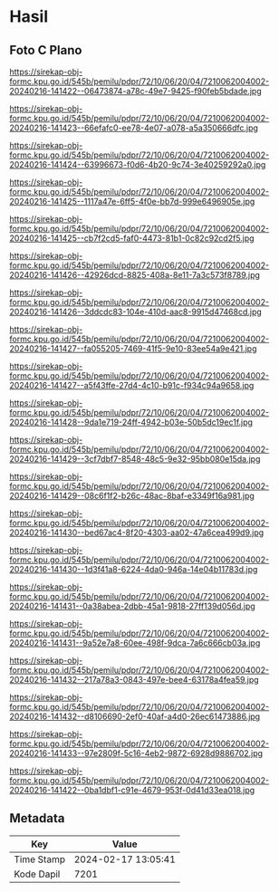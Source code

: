# Hasil

## Foto C Plano

https://sirekap-obj-formc.kpu.go.id/545b/pemilu/pdpr/72/10/06/20/04/7210062004002-20240216-141422--06473874-a78c-49e7-9425-f90feb5bdade.jpg

https://sirekap-obj-formc.kpu.go.id/545b/pemilu/pdpr/72/10/06/20/04/7210062004002-20240216-141423--66efafc0-ee78-4e07-a078-a5a350666dfc.jpg

https://sirekap-obj-formc.kpu.go.id/545b/pemilu/pdpr/72/10/06/20/04/7210062004002-20240216-141424--63996673-f0d6-4b20-9c74-3e40259292a0.jpg

https://sirekap-obj-formc.kpu.go.id/545b/pemilu/pdpr/72/10/06/20/04/7210062004002-20240216-141425--1117a47e-6ff5-4f0e-bb7d-999e6496905e.jpg

https://sirekap-obj-formc.kpu.go.id/545b/pemilu/pdpr/72/10/06/20/04/7210062004002-20240216-141425--cb7f2cd5-faf0-4473-81b1-0c82c92cd2f5.jpg

https://sirekap-obj-formc.kpu.go.id/545b/pemilu/pdpr/72/10/06/20/04/7210062004002-20240216-141426--42926dcd-8825-408a-8e11-7a3c573f8789.jpg

https://sirekap-obj-formc.kpu.go.id/545b/pemilu/pdpr/72/10/06/20/04/7210062004002-20240216-141426--3ddcdc83-104e-410d-aac8-9915d47468cd.jpg

https://sirekap-obj-formc.kpu.go.id/545b/pemilu/pdpr/72/10/06/20/04/7210062004002-20240216-141427--fa055205-7469-41f5-9e10-83ee54a9e421.jpg

https://sirekap-obj-formc.kpu.go.id/545b/pemilu/pdpr/72/10/06/20/04/7210062004002-20240216-141427--a5f43ffe-27d4-4c10-b91c-f934c94a9658.jpg

https://sirekap-obj-formc.kpu.go.id/545b/pemilu/pdpr/72/10/06/20/04/7210062004002-20240216-141428--9da1e719-24ff-4942-b03e-50b5dc19ec1f.jpg

https://sirekap-obj-formc.kpu.go.id/545b/pemilu/pdpr/72/10/06/20/04/7210062004002-20240216-141429--3cf7dbf7-8548-48c5-9e32-95bb080e15da.jpg

https://sirekap-obj-formc.kpu.go.id/545b/pemilu/pdpr/72/10/06/20/04/7210062004002-20240216-141429--08c6f1f2-b26c-48ac-8baf-e3349f16a981.jpg

https://sirekap-obj-formc.kpu.go.id/545b/pemilu/pdpr/72/10/06/20/04/7210062004002-20240216-141430--bed67ac4-8f20-4303-aa02-47a6cea499d9.jpg

https://sirekap-obj-formc.kpu.go.id/545b/pemilu/pdpr/72/10/06/20/04/7210062004002-20240216-141430--1d3f41a8-6224-4da0-946a-14e04b11783d.jpg

https://sirekap-obj-formc.kpu.go.id/545b/pemilu/pdpr/72/10/06/20/04/7210062004002-20240216-141431--0a38abea-2dbb-45a1-9818-27ff139d056d.jpg

https://sirekap-obj-formc.kpu.go.id/545b/pemilu/pdpr/72/10/06/20/04/7210062004002-20240216-141431--9a52e7a8-60ee-498f-9dca-7a6c666cb03a.jpg

https://sirekap-obj-formc.kpu.go.id/545b/pemilu/pdpr/72/10/06/20/04/7210062004002-20240216-141432--217a78a3-0843-497e-bee4-63178a4fea59.jpg

https://sirekap-obj-formc.kpu.go.id/545b/pemilu/pdpr/72/10/06/20/04/7210062004002-20240216-141432--d8106690-2ef0-40af-a4d0-26ec61473886.jpg

https://sirekap-obj-formc.kpu.go.id/545b/pemilu/pdpr/72/10/06/20/04/7210062004002-20240216-141433--97e2809f-5c16-4eb2-9872-6928d9886702.jpg

https://sirekap-obj-formc.kpu.go.id/545b/pemilu/pdpr/72/10/06/20/04/7210062004002-20240216-141422--0ba1dbf1-c91e-4679-953f-0d41d33ea018.jpg


## Metadata

| Key        | Value               |
| ---------- | ------------------- |
| Time Stamp | 2024-02-17 13:05:41 |
| Kode Dapil | 7201                |



